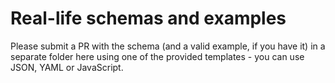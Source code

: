 # Real-life schemas and examples

Please submit a PR with the schema (and a valid example, if you have it) in a separate folder here using one of the provided templates - you can use JSON, YAML or JavaScript.
